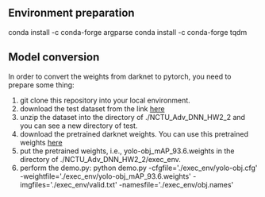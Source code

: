 ## Environment preparation
conda install -c conda-forge argparse
conda install -c conda-forge tqdm
## Model conversion
In order to convert the weights from darknet to pytorch, you need to prepare some thing:
1. git clone this repository into your local environment.
2. download the test dataset from the link [here](https://drive.google.com/file/d/1nswVLQSGupsRympzb3tUv3L94d7ADPmi/view?usp=sharing)
3. unzip the dataset into the directory of ./NCTU_Adv_DNN_HW2_2 and you can see a new directory of test.
4. download the pretrained darknet weights. You can use this pretrained weights [here](https://drive.google.com/file/d/1lDDQ_JJmW0hv4SNGkcT1yiWcPxf459Us/view?usp=sharing)
5. put the pretrained weights, i.e., yolo-obj_mAP_93.6.weights in the directory of ./NCTU_Adv_DNN_HW2_2/exec_env.
6. perform the demo.py:
python demo.py -cfgfile='./exec_env/yolo-obj.cfg' -weightfile='./exec_env/yolo-obj_mAP_93.6.weights' -imgfiles='./exec_env/valid.txt' -namesfile='./exec_env/obj.names'
